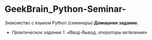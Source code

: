 # GeekBrain_Python-Seminar-
Знакомство с языком Python (семинары)
**Домашнее задание.**

* *Практическое задание 1. «Ввод-Вывод, операторы ветвления»*
